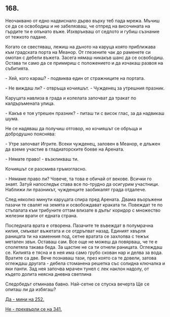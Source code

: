 ## 168.

Неочаквано от едно надвиснало дърво върху теб пада мрежа. Мъчиш
се да се освободиш и не забелязваш, че отпред на височината на
гърдите ти е опънато въже. Изхвръкваш от седлото и губиш съзнание
от тежкото падане.

Когато се свестяваш, лежиш на дъното на каруца която приближава
към градската порта на Меанор. От глезените чак до раменете си
омотан с дебели въжета. Засега нямаш никакъв шанс да се
освободиш. Остава ти само да се примириш с положението и да
изчакаш развоя на събитията.

\- Хей, кого караш? - подвиква един от стражниците на портата.

\- Не виждаш ли? - отвръща кочияшът. - Чужденец за утрешния
празник.

Каруцата навлиза в града и колелата започват да тракат по
калдъръмената улица.

\- Какъв е тоя утрешен празник? - питаш ти с висок глас, за да
надвикаш шума.

Не се надяваш да получиш отговор, но кочияшът се обръща и
добродушно пояснява:

\- Утре започват Игрите. Всеки чужденец, заловен в Меанор, е
длъжен да вземе участие в гладиаторските боеве на Арената.

\- Нямате право! - възкликваш ти.

Кочияшът се разсмива гръмогласно.

\- Нямаме право ли? Човече, та това е обичай от векове. Всички го
знаят. Затуй напоследък става все по-трудно да осигурим участници.
Наближи ли празникът, чужденците заобикалят града отдалече.

След няколко минути каруцата спира пред Арената. Двама
въоръжени пазачи те свалят на земята и освобождават краката ти.
Повеждат те по стъпалата към трибуните оттам влизате в дълъг
коридор с множество железни врати от едната страна.

Последната врата е отворена. Пазачите те въвеждат в полумрачна
килия, смъкват въжетата и се отдръпват назад. Единият хвърля
раницата ти на каменния под, сетне вратата се захлопва с тежък
метален звън. Оставаш сам. Все още не можеш да повярваш, че те е
сполетяла такава беда. За щастие не са ти отнели раницата.
Оглеждаш се. Килията е тясна и в нея има само грубо скован нар и
делва за вода. Вратите са две. Вече познаваш тази, през която са те
довели, затова оглеждаш другата - дебела стоманена решетка със
солидна ключалка и яки панти. Зад нея започва мрачен тунел с лек
наклон надолу, от където долита неясна дневна светлина

Следобедът отминава бавно. Най-сетне се спуска вечерта Ще се
опиташ ли да избягаш?

[Да - мини на 252.](./252)

[Не - прехвърли се на 341.](./341)

